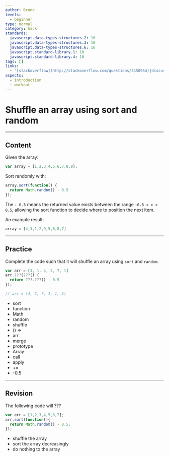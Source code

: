 ```yaml
---
author: Bruno
levels:
  - beginner
type: normal
category: hack
standards:
  javascript.data-types-structures.2: 10
  javascript.data-types-structures.3: 10
  javascript.data-types-structures.6: 10
  javascript.standard-library.1: 10
  javascript.standard-library.4: 10
tags: []
links:
  - '[stackoverflow](http://stackoverflow.com/questions/2450954){discussion}'
aspects:
  - introduction
  - workout
---
```


# Shuffle an array using sort and random


---

## Content

Given the array:

```javascript
var array = [1,2,3,4,5,6,7,8,9];
```

Sort randomly with:

```javascript
array.sort(function() {
  return Math.random() - 0.5
});
```

The `- 0.5` means the returned value exists between the range `-0.5 < x < 0.5`, allowing the sort function to decide where to position the next item.

An example result:

```javascript
array = [4,3,1,2,9,5,6,8,7]
```


---

## Practice

Complete the code such that it will shuffle an array using `sort` and `random`.

```javascript
var arr = [3, 1, 4, 2, 7, 1]
arr.???(???() {
  return ???.???() - 0.5
});

// arr = [4, 2, 7, 1, 1, 3]
```

* sort
* function
* Math
* random
* shuffle
* () =>
* arr
* merge
* prototype
* Array
* call
* apply
* \+=
* \-0.5


---

## Revision

The following code will ???

```javascript
var arr = [1,2,3,4,5,6,7];
arr.sort(function(){
  return Math.random() - 0.5;
});
```

* shuffle the array
* sort the array decreasingly
* do nothing to the array

